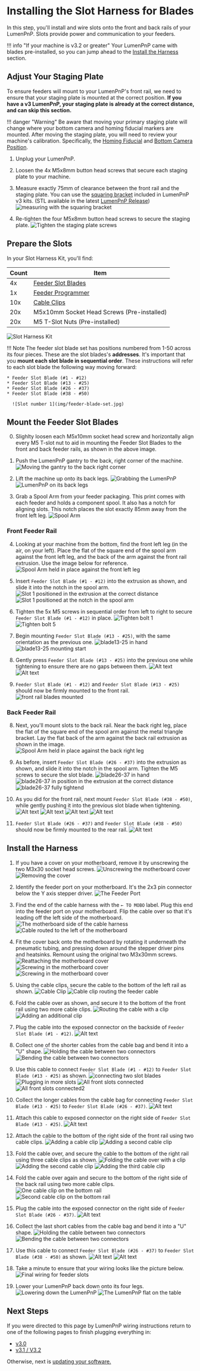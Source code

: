 # Installing the Slot Harness for Blades

In this step, you'll install and wire slots onto the front and back rails of your LumenPnP. Slots provide power and communication to your feeders.

!!! info "If your machine is v3.2 or greater"
    Your LumenPnP came with blades pre-installed, so you can jump ahead to the [Install the Harness](#install-the-harness) section.

## Adjust Your Staging Plate

To ensure feeders will mount to your LumenPnP's front rail, we need to ensure that your staging plate is mounted at the correct position. **If you have a v3 LumenPnP, your staging plate is already at the correct distance, and can skip this section.**

!!! danger "Warning"
    Be aware that moving your primary staging plate will change where your bottom camera and homing fiducial markers are mounted. After moving the staging plate, you will need to review your machine's calibration. Specifically, the [Homing Fiducial](../../openpnp/calibration/4-homing-fiducial/index.md#tuning-the-homing-fiducial) and [Bottom Camera Position](../../openpnp/calibration/7-bottom-camera-position/index.md).

1. Unplug your LumenPnP.

2. Loosen the 4x M5x8mm button head screws that secure each staging plate to your machine.

3. Measure exactly 75mm of clearance between the front rail and the staging plate. You can use the [squaring bracket](https://github.com/opulo-inc/lumenpnp/blob/main/pnp/cad/FDM/squaring-bracket.FCStd) included in LumenPnP v3 kits. (STL available in the latest [LumenPnP Release](https://github.com/opulo-inc/lumenpnp/releases))
  ![measuring with the squaring bracket](img/staging-plate-spacing.png)

4. Re-tighten the four M5x8mm button head screws to secure the staging plate.
   ![Tighten the staging plate screws](img/staging-right-screw-1.JPG)

## Prepare the Slots

In your Slot Harness Kit, you'll find:

| Count | Item                                       |
| ----- | -------------------------------------------|
| 4x    | [Feeder Slot Blades][slot-url]             |
| 1x    | [Feeder Programmer][slot-url]              |
| 10x   | [Cable Clips][clip-url]                    |
| 20x   | M5x10mm Socket Head Screws (Pre-installed) |
| 20x   | M5 T-Slot Nuts (Pre-installed)             |

![Slot Harness Kit](img/IMG_0514.jpg)

!!! Note
    The feeder slot blade set has positions numbered from 1-50 across its four pieces. These are the slot blades's **addresses**. It's important that you **mount each slot blade in sequential order**. These instructions will refer to each slot blade the following way moving forward:

    * Feeder Slot Blade (#1 - #12)
    * Feeder Slot Blade (#13 - #25)
    * Feeder Slot Blade (#26 - #37)
    * Feeder Slot Blade (#38 - #50)
    
      ![Slot number 1](img/feeder-blade-set.jpg)

## Mount the Feeder Slot Blades

0. Slighlty loosen each M5x10mm socket head screw and horizontally align every M5 T-slot nut to aid in mounting the Feeder Slot Blades to the front and back feeder rails, as shown in the above image.

1. Push the LumenPnP gantry to the back, right corner of the machine.
   ![Moving the gantry to the back right corner](img/IMG_0513.jpg)
2. Lift the machine up onto its back legs.
   ![Grabbing the LumenPnP](img/IMG_0515.jpg)
   ![LumenPnP on its back legs](img/IMG_0516.jpg)
3. Grab a Spool Arm from your feeder packaging. This print comes with each feeder and holds a component spool. It also has a notch for aligning slots. This notch places the slot exactly 85mm away from the front left leg.
   ![Spool Arm](img/IMG_1968.JPG)

### Front Feeder Rail

4. Looking at your machine from the bottom, find the front left leg (in the air, on your left). Place the flat of the square end of the spool arm against the front left leg, and the back of the arm against the front rail extrusion. Use the image below for reference.
   ![Spool Arm held in place against the front left leg](img/IMG_0517.jpg)

5. Insert `Feeder Slot Blade (#1 - #12)` into the extrusion as shown, and slide it into the notch in the spool arm.
   ![Slot 1 positioned in the extrusion at the correct distance](img/IMG_0518.jpg)
   ![Slot 1 positioned at the notch in the spool arm](img/IMG_0519.jpg)

6. Tighten the 5x M5 screws in sequential order from left to right to secure `Feeder Slot Blade (#1 - #12)` in place.
   ![Tighten bolt 1](img/IMG_0520.jpg)
   ![Tighten bolt 5](img/IMG_0521.jpg)

6. Begin mounting `Feeder Slot Blade (#13 - #25)`, with the same orientation as the previous one.
    ![blade13-25 in hand](img/IMG_0522.jpg)
    ![blade13-25 mounting start](img/IMG_0525.jpg)

6. Gently press `Feeder Slot Blade (#13 - #25)` into the previous one while tightening to ensure there are no gaps between them.
    ![Alt text](img/IMG_0526.jpg)
    ![Alt text](img/IMG_0527.jpg)

7. `Feeder Slot Blade (#1 - #12)` and `Feeder Slot Blade (#13 - #25)` should now be firmly mounted to the front rail.
    ![front rail blades mounted](img/IMG_0528.jpg)

### Back Feeder Rail

8. Next, you'll mount slots to the back rail. Near the back right leg, place the flat of the square end of the spool arm against the metal triangle bracket. Lay the flat back of the arm against the back rail extrusion as shown in the image.
   ![Spool Arm held in place against the back right leg](img/IMG_2057.jpeg)

9. As before, insert `Feeder Slot Blade (#26 - #37)` into the extrusion as shown, and slide it into the notch in the spool arm. Tighten the M5 screws to secure the slot blade.
   ![blade26-37 in hand](img/IMG_0529.jpg)
   ![blade26-37 in position in the extrusion at the correct distance](img/IMG_0530.jpg)
   ![blade26-37 fully tightend](img/IMG_0531.jpg)

10. As you did for the front rail, next mount `Feeder Slot Blade (#38 - #50)`, while gently pushing it into the previous slot blade when tightening.
   ![Alt text](img/IMG_0532.jpg)
   ![Alt text](img/IMG_0533.jpg)
   ![Alt text](img/IMG_0535.jpg)
   ![Alt text](img/IMG_0536.jpg)
 
 11. `Feeder Slot Blade (#26 - #37)` and `Feeder Slot Blade (#38 - #50)` should now be firmly mounted to the rear rail.
   ![Alt text](img/IMG_0540.jpg)

## Install the Harness

1. If you have a cover on your motherboard, remove it by unscrewing the two M3x30 socket head screws.
   ![Unscrewing the motherboard cover](img/IMG_0542.jpg)
   ![Removing the cover](img/IMG_0545.jpg)

2. Identify the feeder port on your motherboard. It's the 2x3 pin connector below the Y axis stepper driver.
  ![The Feeder Port](img/IMG_0546.jpg)

3. Find the end of the cable harness with the `← TO MOBO` label. Plug this end into the feeder port on your motherboard. Flip the cable over so that it's leading off the left side of the motherboard.
   ![The motherboard side of the cable harness](img/IMG_0548.jpg)
   ![Cable routed to the left of the motherboard](img/IMG_2090.jpeg)

4. Fit the cover back onto the motherboard by rotating it underneath the pneumatic tubing, and pressing down around the stepper driver pins and heatsinks. Remount using the original two M3x30mm screws.
   ![Reattaching the motherboard cover](img/IMG_0550.jpg)
   ![Screwing in the motherboard cover](img/IMG_0551.jpg)
   ![Screwing in the motherboard cover](img/IMG_0552.jpg)

5. Using the cable clips, secure the cable to the bottom of the left rail as shown.
   ![Cable Clip](img/IMG_0559.jpg)
   ![Cable clip routing the feeder cable](img/IMG_0560.jpg)

6. Fold the cable over as shown, and secure it to the bottom of the front rail using two more cable clips.
   ![Routing the cable with a clip](img/IMG_0562.jpg)
   ![Adding an additional clip](img/IMG_0563.jpg)

7. Plug the cable into the exposed connector on the backside of `Feeder Slot Blade (#1 - #12)`.
    ![Alt text](img/IMG_0564.jpg)

8. Collect one of the shorter cables from the cable bag and bend it into a "U" shape.
   ![Holding the cable between two connectors](img/IMG_0565.jpg)
   ![Bending the cable between two connectors](img/IMG_0566.jpg)

9. Use this cable to connect `Feeder Slot Blade (#1 - #12)` to `Feeder Slot Blade (#13 - #25)` as shown.
   ![connecting two slot blades](img/IMG_0567.jpg)
   ![Plugging in more slots](img/IMG_0568.jpg)
   ![All front slots connected](img/IMG_0569.jpg)
   ![All front slots connected2](img/IMG_0570.jpg)

10. Collect the longer cables from the cable bag for connecting `Feeder Slot Blade (#13 - #25)` to `Feeder Slot Blade (#26 - #37)`.
    ![Alt text](img/IMG_0571.jpg)

11. Attach this cable to exposed connector on the right side of `Feeder Slot Blade (#13 - #25)`.
   ![Alt text](img/IMG_0572.jpg)
   
12. Attach the cable to the bottom of the right side of the front rail using two cable clips.
   ![Adding a cable clip](img/IMG_0573.jpg)
   ![Adding a second cable clip](img/IMG_0574.jpg)

13. Fold the cable over, and secure the cable to the bottom of the right rail using three cable clips as shown.
   ![Folding the cable over with a clip](img/IMG_0575.jpg)
   ![Adding the second cable clip](img/IMG_0576.jpg)
   ![Adding the third cable clip](img/IMG_0577.jpg)

14. Fold the cable over again and secure to the bottom of the right side of the back rail using two more cable clips.
   ![One cable clip on the bottom rail](img/IMG_0578.jpg)
   ![Second cable clip on the bottom rail](img/IMG_0579.jpg)

15. Plug the cable into the exposed connector on the right side of `Feeder Slot Blade (#26 - #37)`.
    ![Alt text](img/IMG_0580.jpg)

16. Collect the last short cables from the cable bag and bend it into a "U" shape.
   ![Holding the cable between two connectors](img/IMG_0583.jpg)
   ![Bending the cable between two connectors](img/IMG_0584.jpg)
    
17. Use this cable to connect `Feeder Slot Blade (#26 - #37)` to `Feeder Slot Blade (#38 - #50)` as shown.
    ![Alt text](img/IMG_0585.jpg)
    ![Alt text](img/IMG_0586.jpg)

18. Take a minute to ensure that your wiring looks like the picture below.
   ![Final wiring for feeder slots](img/IMG_0590.jpg)

19. Lower your LumenPnP back down onto its four legs.
   ![Lowering down the LumenPnP](img/IMG_0591.jpg)
   ![The LumenPnP flat on the table](img/IMG_0592.jpg)

## Next Steps

If you were directed to this page by LumenPnP wiring instructions return to one of the following pages to finish plugging everything in:
* [v3.0](docs.opulo.io/semi-assembly-3-1/wiring-3-1/#finalize-wiring)
* [v3.1 / V3.2](docs.opulo.io/semi-assembly/wiring-3/#finalize-wiring)

Otherwise, next is [updating your software.](../3-software-update/software-update.md)

[clip-url]: https://github.com/opulo-inc/lumenpnp/blob/main/pnp/cad/FDM/extrusion-cable-clip.FCStd
[slot-url]: https://github.com/opulo-inc/feeder
